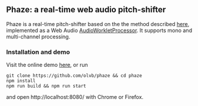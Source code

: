## Phaze: a real-time web audio pitch-shifter

Phaze is a real-time pitch-shifter based on the the method described [here][1], implemented as a Web Audio [AudioWorkletProcessor][2]. It supports mono and multi-channel processing.

[1]: https://www.researchgate.net/publication/228756320_New_phase-vocoder_techniques_for_real-time_pitch_shifting
[2]: https://developer.mozilla.org/docs/Web/API/AudioWorkletProcessor

### Installation and demo

Visit the online demo [here](https://olvb.github.io/phaze/www/), or run

```shell
git clone https://github.com/olvb/phaze && cd phaze
npm install
npm run build && npm run start
```
and open http://localhost:8080/ with Chrome or Firefox.
